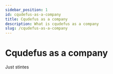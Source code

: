 ```yaml
---
sidebar_position: 1
id: cqudefus-as-a-company
title: Cqudefus as a company
description: What is cqudefus as a company
slug: /cqudefus-as-a-company
---
```


# Cqudefus as a company

Just stintes 
